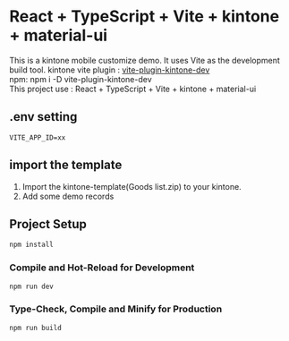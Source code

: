 # React + TypeScript + Vite + kintone + material-ui
This is a kintone mobile customize demo. It uses Vite as the development build tool.
kintone vite plugin : [vite-plugin-kintone-dev](https://github.com/GuSanle/vite-plugin-kintone-dev)   
npm: npm i -D vite-plugin-kintone-dev    
This project use : React + TypeScript + Vite + kintone + material-ui

## .env setting
```
VITE_APP_ID=xx
```
## import the template 
1. Import the kintone-template(Goods list.zip) to your kintone.
2. Add some demo records

## Project Setup

```sh
npm install
```


### Compile and Hot-Reload for Development

```sh
npm run dev
```

### Type-Check, Compile and Minify for Production

```sh
npm run build
```

